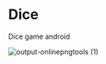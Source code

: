 # Dice
Dice game android


![output-onlinepngtools (1)](https://user-images.githubusercontent.com/41386971/74591643-54cc3280-5022-11ea-9379-384a4e30832e.png)
